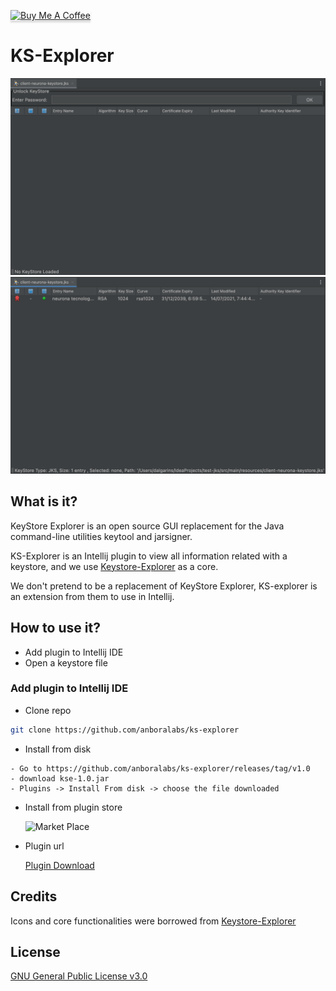 <a href="https://www.buymeacoffee.com/dalgarins" target="_blank"><img src="https://www.buymeacoffee.com/assets/img/custom_images/orange_img.png" alt="Buy Me A Coffee" style="height: 41px !important;width: 174px !important;box-shadow: 0px 3px 2px 0px rgba(190, 190, 190, 0.5) !important;-webkit-box-shadow: 0px 3px 2px 0px rgba(190, 190, 190, 0.5) !important;" ></a>

# KS-Explorer

![Locked-ks](/images/key_store_explorer_1.png)
![Unlocked-ks](/images/key_store_explorer_2.png)

## What is it?

KeyStore Explorer is an open source GUI replacement for the Java command-line utilities keytool and jarsigner.

KS-Explorer is an Intellij plugin to view all information related with a keystore, 
and we use <a href="https://keystore-explorer.org" title="keystore-explorer">Keystore-Explorer</a> as a core.

We don't pretend to be a replacement of KeyStore Explorer, KS-explorer is an extension from them to use in Intellij.

## How to use it?

- Add plugin to Intellij IDE
- Open a keystore file

### Add plugin to Intellij IDE

- Clone repo

```sh
git clone https://github.com/anboralabs/ks-explorer
```

- Install from disk

```
- Go to https://github.com/anboralabs/ks-explorer/releases/tag/v1.0
- download kse-1.0.jar
- Plugins -> Install From disk -> choose the file downloaded
```

- Install from plugin store

  ![Market Place](/images/todo_marketplace.png)

- Plugin url

  [Plugin Download](https://plugins.jetbrains.com/plugin/17983-todo-exporter)

## Credits

<div>Icons and core functionalities were borrowed from <a href="https://keystore-explorer.org" title="keystore-explorer">Keystore-Explorer</a> </div>

## License

[GNU General Public License v3.0](https://github.com/anboralabs/ks-explorer/blob/master/LICENSE)